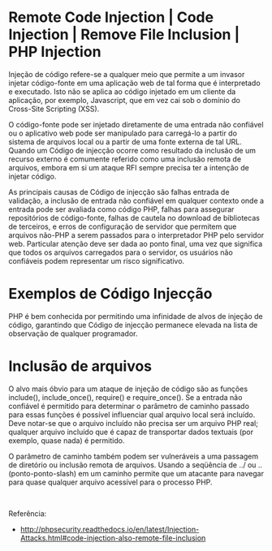 # Remote Code Injection | Code Injection | Remove File Inclusion | PHP Injection

Injeção de código refere-se a qualquer meio que permite a um invasor injetar código-fonte em uma aplicação web de tal forma que é interpretado e executado. Isto não se aplica ao código injetado em um cliente da aplicação, por exemplo, Javascript, que em vez cai sob o domínio do Cross-Site Scripting (XSS).

O código-fonte pode ser injetado diretamente de uma entrada não confiável ou o aplicativo web pode ser manipulado para carregá-lo a partir do sistema de arquivos local ou a partir de uma fonte externa de tal URL. Quando um Código de injecção ocorre como resultado da inclusão de um recurso externo é comumente referido como uma inclusão remota de arquivos, embora em si um ataque RFI sempre precisa ter a intenção de injetar código.

As principais causas de Código de injecção são falhas entrada de validação, a inclusão de entrada não confiável em qualquer contexto onde a entrada pode ser avaliada como código PHP, falhas para assegurar repositórios de código-fonte, falhas de cautela no download de bibliotecas de terceiros, e erros de configuração de servidor que permitem que arquivos não-PHP a serem passados ​​para o interpretador PHP pelo servidor web. Particular atenção deve ser dada ao ponto final, uma vez que significa que todos os arquivos carregados para o servidor, os usuários não confiáveis ​​podem representar um risco significativo.

# Exemplos de Código Injecção
PHP é bem conhecida por permitindo uma infinidade de alvos de injeção de código, garantindo que Código de injecção permanece elevada na lista de observação de qualquer programador.

# Inclusão de arquivos
O alvo mais óbvio para um ataque de injeção de código são as funções include(), include_once(), require() e require_once(). Se a entrada não confiável é permitido para determinar o parâmetro de caminho passado para essas funções é possível influenciar qual arquivo local será incluído. Deve notar-se que o arquivo incluído não precisa ser um arquivo PHP real; qualquer arquivo incluído que é capaz de transportar dados textuais (por exemplo, quase nada) é permitido.

O parâmetro de caminho também podem ser vulneráveis ​​a uma passagem de diretório ou inclusão remota de arquivos. Usando a seqüência de ../ ou .. (ponto-ponto-slash) em um caminho permite que um atacante para navegar para quase qualquer arquivo acessível para o processo PHP.

<br />

Referência: 
 * http://phpsecurity.readthedocs.io/en/latest/Injection-Attacks.html#code-injection-also-remote-file-inclusion
